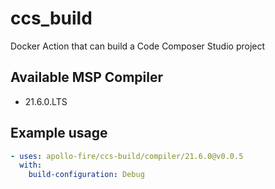 # ccs_build
Docker Action that can build a Code Composer Studio project

## Available MSP Compiler
* 21.6.0.LTS

## Example usage
```yaml
- uses: apollo-fire/ccs-build/compiler/21.6.0@v0.0.5
  with:
    build-configuration: Debug
```
